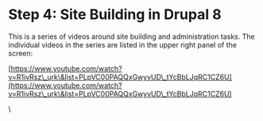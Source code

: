 # Step 4: Site Building in Drupal 8

This is a series of videos around site building and administration tasks. The individual videos in the series are listed in the upper right panel of the screen:&#x20;

[https://www.youtube.com/watch?v=R1ivRsz\_urk\&list=PLpVC00PAQQxGwyvUD\_tYcBbLJqRC1CZ6U](https://www.youtube.com/watch?v=R1ivRsz\_urk\&list=PLpVC00PAQQxGwyvUD\_tYcBbLJqRC1CZ6U)

\
